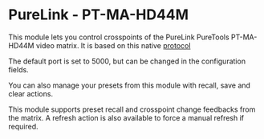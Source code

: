# PureLink - PT-MA-HD44M

This module lets you control crosspoints of the PureLink PureTools PT-MA-HD44M video matrix.
It is based on this native [protocol](https://cloud.purelink.de/index.php/s/cMPB4FsRSCNb5fk/download)

The default port is set to 5000, but can be changed in the configuration fields.

You can also manage your presets from this module with recall, save and clear actions.

This module supports preset recall and crosspoint change feedbacks from the matrix.
A refresh action is also available to force a manual refresh if required.
